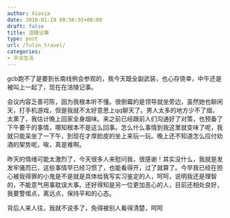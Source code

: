 ```yaml
---
author: Xiaxia
date: 2010-01-19 08:56:55+00:00
draft: false
title: 涪陵记事
type: post
url: /fulin_travel/
categories:
- 平淡生活
---
```


gcb跑不了是要到长南线例会参观的，我今天既全副武装，也心存侥幸，中午还是被叫上一起了，现在在涪陵记事。
  
会议内容乏善可陈，因为我根本听不懂。很倒霉的是领导就坐旁边，虽然她也聊闲天，打手机游戏，但是我就不太好意思上qq聊天了。男人太多的地方少不了烟，太熏了，我估计晚上回家全身烟味。来之前已经跟前人们沟通好了对策，也预备了下午要干的事情，哪知根本不是这么回事。怎么什么事情到我这里就变味了呢，我就只能呆坐了一下午，到现在才厚脸皮的坐上来玩一玩。晚上还不知道怎么应付劝酒的架势呢，唉，真是难啊。
  
昨天的情绪可能太激烈了，今天很多人来慰问我，很感谢！其实没什么，我就是发发牢骚而已，这些事情早已经习惯了，也能看得开，过了就算了。今早我已经在担心被我得罪的小鬼是不是就是具体给我写实习鉴定的人，呵呵，说明我还是理智的，不能意气用事耽误大事。还好得知是另一位更加恶心的人，目前还相处良好，我要警惕点，离远点，保持平和的心态。
  
背后人来人往，我就不说多了，免得被别人看得清楚，呵呵 
